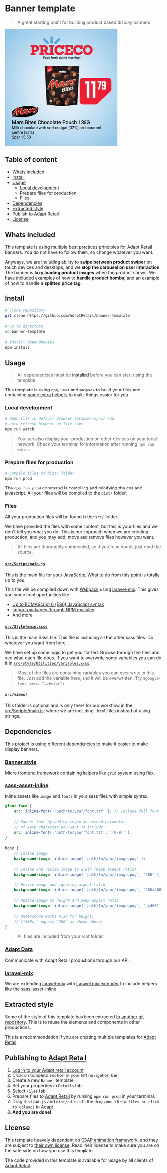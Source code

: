 # Banner template
> A great starting point for building product based display banners.

![Demo of banner template](assets/banner_preview.gif)

## Table of content
- [Whats included](#whats-included)
- [Install](#install)
- [Usage](#usage)
    - [Local development](#npm-run-watch)
    - [Prepare files for production](#npm-run-prod)
    - [Files](#files)
- [Dependencies](#dependencies)
- [Extracted style](#extracted-style)
- [Publish to Adapt Retail](#publish)
- [License](#license)

<a name="whats-included"></a>
## Whats included

This template is using multiple best practices principles for Adapt Retail banners.
You do not have to follow them, so change whatever you want.

Anyways,
we are including ability to **swipe between product swiper** on touch devices and desktops,
and we **stop the carousel on user interaction**.
The banner is **lazy loading product images** when the product shows. 
We have included examples of how to **handle product bombs**,
and an example of how to handle a **splitted price tag**.

<a name="install"></a>
## Install

```bash
# Clone repository
git clone https://github.com/AdaptRetail/banner-template

# Go to directory
cd banner-template

# Install dependencies
npm install 
```

<a name="usage"></a>
## Usage

> All dependencies must be [installed](#install) before you can start using the template.

This template is using `npm`, `Sass` and `Webpack` to build your files and containing [some extra helpers](#dependencies) to make things easier for you.

<a name="npm-run-watch"></a>
### Local development

```bash
# Open file in default browser (browser-sync) and
# auto refresh browser on file save
npm run watch
```
> You can also display your production on other devices on your local network.
> Check your terminal for information after running `npm run watch`.

<a name="npm-run-prod"></a>
### Prepare files for production

```bash
# Compile files to dist/ folder
npm run prod
```

The `npm run prod` command is compiling and minifying the css and javascript.
All your files will be compiled to the `dist/` folder.

<a name="files"></a>
### Files

All your production files will be found in the `src/` folder.

We have provided the files with some content, but
this is your files and we don't tell you what you do. 
This is our approach when we are creating production, 
and you may add, move and remove files however you want.

> All files are thoroughly commented, so if you're in doubt, just read the source. 

<a name="script"></a>
#### [`src/Script/main.js`](https://github.com/AdaptRetail/banner-template/blob/master/src/Script/main.js)

This is the main file for your JavaScript.
What to do from this point is totally up to you.

This file will be compiled down with [Webpack](https://webpack.github.io/) using [laravel-mix](https://github.com/JeffreyWay/laravel-mix).
This gives you some cool opertunities like.

- [Up to ECMAScript 6 (ES6) JavaScript syntax](http://es6-features.org/)
- [Import packages through NPM modules](https://www.npmjs.com/)
- And more

<a name="style"></a>
#### [`src/Style/main.scss`](https://github.com/AdaptRetail/banner-template/blob/master/src/Style/main.scss)

This is the main Sass file.
This file is including all the other sass files.
Do whatever you want from here.

We have set up some logic to get you started. Browse through the files and see what each file does.
If you want to overwrite some variables you can do it in [`src/Style/Utilities/Variables.scss`](https://github.com/AdaptRetail/banner-template/blob/master/src/Style/Utilities/Variables.scss).

> Most of the files are containing variables you can over write in this file.
> Just add the variable here, and it will be overwritten.
> Try `$google-font-name: "Lobster";`

<a name="views"></a>
#### `src/views/`

This folder is optional and is only there for our workflow in the [src/Scripts/main.js](#script); where we are including `.html` files instead of using strings.

<a name="dependencies"></a>
## Dependencies

This project is using different dependencies to make it easier to make display banners.

<a name="banner-style"></a>
### [Banner style](https://github.com/AdaptRetail/banner-style)

Micro frontend framework containing helpers like `grid` system using flex.

<a name="sass-asset-inline"></a>
### [sass-asset-inline](https://github.com/LasseHaslev/sass-asset-inliner)

Inline assets like `image` and `fonts` in your sass files with simple syntax.

```scss
@font-face {
    src: inline-font( 'path/to/your/font.ttf' ); // Include full font

    // Subset font by adding regex as second parameter
    // of each character you want to include
    src: inline-font( 'path/to/your/font.ttf', '[0-9]' );
}

body {
    // Inline image
    background-image: inline-image( 'path/to/your/image.png' );

    // Inline and resize image to width (Kepp aspect ratio)
    background-image: inline-image( 'path/to/your/image.png', "200" );

    // Resize image and ignoring aspect ratio
    background-image: inline-image( 'path/to/your/image.png', "200x400" );

    // Resize image to height and keep aspect ratio
    background-image: inline-image( 'path/to/your/image.png', "_x400" );

    // Underscore works also for height.
    // ("200x_" equals "200" as shown above)
}
```

> All files are included from your root folder.

### [Adapt Data](https://github.com/AdaptRetail/banner-data)

Communicate with Adapt Retail productions through our API.

### [laravel-mix](https://github.com/JeffreyWay/laravel-mix)

We are extending [laravel-mix](https://github.com/JeffreyWay/laravel-mix) with [Laravel mix extender](https://github.com/AdaptRetail/adapt-mix-extender) to include helpers like the [sass-asset-inline](#sass-asset-inline)

<a name="extracted-style"></a>
## Extracted style

Some of the style of this template has been extracted [to another git repository](https://github.com/AdaptRetail/priceco-style).
This is to reuse the elements and components in other productions.

This is a recommendation if you are creating multiple templates for [Adapt Retail](https://adaptretail.com).

<a name="publish"></a>
## Publishing to [Adapt Retail](https://adaptretail.com)

1. [Log in to your Adapt retail account](https://app.adaptretail.com/signup_login.php?task=login)
1. Click on template section in your left navigation bar
1. Create a new `Banner` template
1. Set your properties in `Details` tab
1. Select `Files` tab
1. Prepare files to [Adapt Retail](https://adaptretail.com) by running `npm run prod` in your terminal.
1. Drag `dist/ad.js` and `dist/ad.css` to the `dropzone (Drop files or click to upload)` in Adapt
1. **And you are done!**

<a name="license"></a>
## License

This template heavely dependent on [GSAP animation framework](https://greensock.com/gsap), and they are subject to [their own license](http://greensock.com/standard-license).
Read their license to make sure you are on the safe side on how you use this template.

The code provided in this template is available for usage by all clients of [Adapt Retail](https://adaptretail.com).
